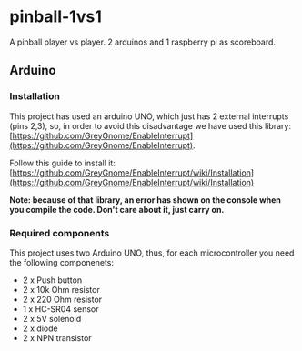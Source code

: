 # pinball-1vs1
A pinball player vs player. 2 arduinos and 1 raspberry pi as scoreboard. 

## Arduino

### Installation
This project has used an arduino UNO, which just has 2 external interrupts (pins 2,3), so, in order to avoid this disadvantage we have used this library: [https://github.com/GreyGnome/EnableInterrupt](https://github.com/GreyGnome/EnableInterrupt).

Follow this guide to install it: [https://github.com/GreyGnome/EnableInterrupt/wiki/Installation](https://github.com/GreyGnome/EnableInterrupt/wiki/Installation)

**Note: because of that library, an error has shown on the console when you compile the code. Don't care about it, just carry on.**

### Required components
This project uses two Arduino UNO, thus, for each microcontroller you need the following componenets:

* 2 x Push button
* 2 x 10k Ohm resistor
* 2 x 220 Ohm resistor
* 1 x HC-SR04 sensor
* 2 x 5V solenoid
* 2 x diode
* 2 x NPN transistor
